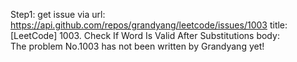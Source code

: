 Step1: get issue via url: https://api.github.com/repos/grandyang/leetcode/issues/1003 
 title:[LeetCode] 1003. Check If Word Is Valid After Substitutions 
 body:  
 The problem No.1003 has not been written by Grandyang yet!